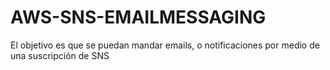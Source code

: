 # AWS-SNS-EMAILMESSAGING
El objetivo es que se puedan mandar emails, o notificaciones por medio de una suscripción de SNS

